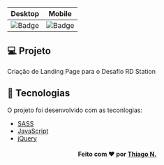 
Desktop           |  Mobile
:-------------------------:|:-------------------------:
![Badge](.github/desktop.gif)  |  ![Badge](.github/desktop.gif) 

## 💻 Projeto

Criação de Landing Page para o Desafio RD Station

## 🧭 Tecnologias

O projeto foi desenvolvido com as teconlogias:

- [SASS](https://sass-lang.com)
- [JavaScript](https://www.javascript.com/)
- [jQuery](https://jquery.com/)


<h4 align=center>Feito com ❤️ por <a href="https://www.linkedin.com/in/thiago-nascimento-2540a0a3/">Thiago N.</a></h4>

